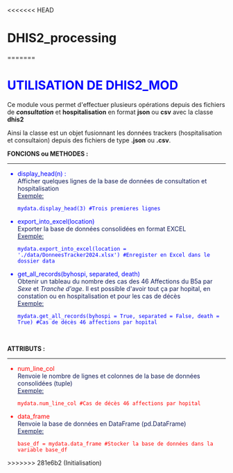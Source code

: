 <<<<<<< HEAD
# DHIS2_processing
=======
<h1 style="color:blue">UTILISATION DE DHIS2_MOD</h1>

Ce module vous permet d'effectuer plusieurs opérations depuis des fichiers de ***consultation*** et **hospitalisation** en format __json__ ou __csv__ avec la classe **dhis2**


Ainsi la classe est un objet fusionnant les données trackers (hospitalisation et consultaion) depuis des fichiers de type __.json__ ou __.csv__.

<!-- --- -->
**FONCIONS ou METHODES :**

---

<ul style="color:blue">
<li>display_head(n) :</li>
<span style="color:rgb(20,30,90)">Afficher quelques lignes de la base de données de consultation et hospitalisation</span>
<br>
<span style="color:rgb(20,30,90); text-decoration:underline">Exemple:</span>

    mydata.display_head(3) #Trois premieres lignes

<li> export_into_excel(location) </li>
<span style="color:rgb(20,30,90)">Exporter la base de données consolidées en format EXCEL</span>
<br>
<span style="color:rgb(20,30,90); text-decoration:underline">Exemple:</span>

    mydata.export_into_excel(location = './data/DonneesTracker2024.xlsx') #Enregister en Excel dans le dossier data

<li> get_all_records(byhospi, separated, death) </li>
<span style="color:rgb(20,30,90)">Obtenir un tableau du nombre des cas des 46 Affections du B5a par <em>Sexe</em> et <em>Tranche d'age</em>. Il est possible d'avoir tout ça par hopital, en constation ou en hospitalisation et pour les cas de décès</span>
<br>
<span style="color:rgb(20,30,90); text-decoration:underline">Exemple:</span>

    mydata.get_all_records(byhospi = True, separated = False, death = True) #Cas de décès 46 affections par hopital

</ul>

<br>

**ATTRIBUTS :**

---
<ul style="color:red">
<li>num_line_col</li>
<span style="color:rgb(20,30,90)">Renvoie le nombre de lignes et colonnes de la base de données consolidées (tuple)</span>
<br>
<span style="color:rgb(20,30,90); text-decoration:underline">Exemple:</span>

    mydata.num_line_col #Cas de décès 46 affections par hopital

<li>data_frame</li>
<span style="color:rgb(20,30,90)">Renvoie la base de données en DataFrame (pd.DataFrame)</span>
<br>
<span style="color:rgb(20,30,90); text-decoration:underline">Exemple:</span>

    base_df = mydata.data_frame #Stocker la base de données dans la variable base_df

</ul>
>>>>>>> 281e6b2 (Initialisation)
